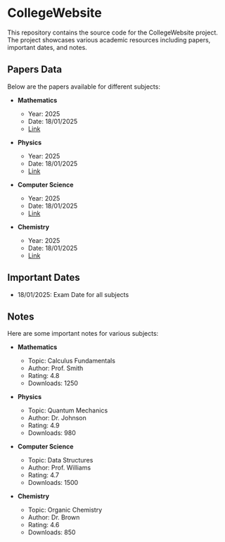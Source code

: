 # CollegeWebsite

This repository contains the source code for the CollegeWebsite project. The project showcases various academic resources including papers, important dates, and notes.

## Papers Data

Below are the papers available for different subjects:

- **Mathematics**

  - Year: 2025
  - Date: 18/01/2025
  - [Link](#)

- **Physics**

  - Year: 2025
  - Date: 18/01/2025
  - [Link](#)

- **Computer Science**

  - Year: 2025
  - Date: 18/01/2025
  - [Link](#)

- **Chemistry**
  - Year: 2025
  - Date: 18/01/2025
  - [Link](#)

## Important Dates

- 18/01/2025: Exam Date for all subjects

## Notes

Here are some important notes for various subjects:

- **Mathematics**

  - Topic: Calculus Fundamentals
  - Author: Prof. Smith
  - Rating: 4.8
  - Downloads: 1250

- **Physics**

  - Topic: Quantum Mechanics
  - Author: Dr. Johnson
  - Rating: 4.9
  - Downloads: 980

- **Computer Science**

  - Topic: Data Structures
  - Author: Prof. Williams
  - Rating: 4.7
  - Downloads: 1500

- **Chemistry**
  - Topic: Organic Chemistry
  - Author: Dr. Brown
  - Rating: 4.6
  - Downloads: 850
